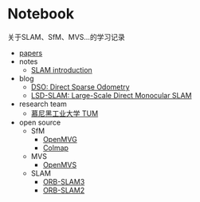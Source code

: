 # Notebook

关于SLAM、SfM、MVS...的学习记录

- [papers](./papers)
- notes
  - [SLAM introduction](./notes/SLAM_introduction.md)
- blog
  - [DSO: Direct Sparse Odometry](https://vision.in.tum.de/research/vslam/dso?redirect=1)
  - [LSD-SLAM: Large-Scale Direct Monocular SLAM](https://vision.in.tum.de/research/vslam/lsdslam?redirect=1)
- research team
  - [慕尼黑工业大学 TUM](https://vision.in.tum.de/research/vslam)
- open source
  - SfM
    - [OpenMVG](https://github.com/openMVG/openMVG)
    - [Colmap](https://github.com/colmap/colmap)
  - MVS
    - [OpenMVS](https://github.com/cdcseacave/openMVS)
  - SLAM
    - [ORB-SLAM3](https://github.com/UZ-SLAMLab/ORB_SLAM3)
    - [ORB-SLAM2](https://github.com/raulmur/ORB_SLAM2)
    
